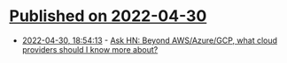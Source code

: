 # [Published on 2022-04-30](index.md)

* [2022-04-30, 18:54:13](https://news.ycombinator.com/item?id=31218268) - [Ask HN: Beyond AWS/Azure/GCP, what cloud providers should I know more about?](https://news.ycombinator.com/item?id=31218268)
